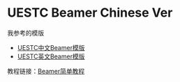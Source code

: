 # UESTC Beamer Chinese Ver

我参考的模版
- [UESTC中文Beamer模版](https://www.overleaf.com/latex/templates/uestc-beamer-theme/ybqzdsgvrfdq)
- [UESTC英文Beamer模版](https://github.com/mobbu919/UESTC_Beamer)

教程链接：[Beamer简单教程](https://mobbu.space/2023/10/30/20231030_BeamerTutorial/#more)
